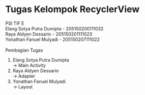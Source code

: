 # Tugas Kelompok RecyclerView
PSI TIF E <br>
Elang Sotya Putra Dumipta - 205150200111032<br>
Raya Aldyen Dessario - 205150201111023<br>
Yonathan Fanuel Mulyadi - 205150207111022<br>
<br>
Pembagian Tugas
1. Elang Sotya Putra Dumipta<br>
-> Main Activity<br>
2. Raya Aldyen Dessario <br>
-> Adapter<br>
3. Yonathan Fanuel Mulyadi <br>
-> Layout 


